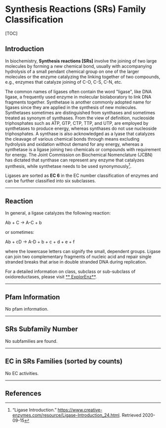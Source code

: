 # Synthesis Reactions (SRs) Family Classification

[TOC]

## Introduction

In biochemistry, **Synthesis reactions [SRs]** involve the joining of two large molecules by forming a new chemical
bond, usually with accompanying hydrolysis of a small pendant chemical group on one of the larger molecules or the
enzyme catalyzing the linking together of two compounds, e.g., enzymes that catalyze joining of C-O, C-S, C-N, etc.

The common names of ligases often contain the word "ligase", like DNA ligase, a frequently used enzyme in molecular
biolaboratory to link DNA fragments together. Synthetase is another commonly adopted name for ligases since they are
applied in the synthesis of new molecules. Synthetases sometimes are distinguished from synthases and sometimes treated
as synonym of synthases. From the view of definition, nucleoside triphosphates such as ATP, GTP, CTP, TTP, and UTP, are
employed by synthetases to produce energy, whereas synthases do not use nucleoside triphosphates. A synthase is also
acknowledged as a lyase that catalyzes the cleavage of various chemical bonds through means excluding hydrolysis and
oxidation without demand for any energy, whereas a synthetase is a ligase joining two chemicals or compounds with
requirement for energy. The Joint Commission on Biochemical Nomenclature (JCBN) has dictated that synthase can represent
any enzyme that catalyzes synthesis, while synthetase needs to be used synonymously[^1].

Ligases are sorted as **EC 6** in the EC number classification of enzymes and can be further classified into six
subclasses.

---

## Reaction

In general, a ligase catalyzes the following reaction:

Ab + C &rarr; A-C + b

or sometimes:

Ab + cD &rarr; A-D + b + c + d + e + f

where the lowercase letters can signify the small, dependent groups. Ligase can join two complementary fragments of
nucleic acid and repair single stranded breaks that arise in double stranded DNA during replication.

For a detailed information on class, subclass or sub-subclass of oxidoreductases, please visit [**
ExplorEnz**](https://www.enzyme-database.org/class.php).

---

## Pfam Information

No pfam information.

---

## SRs Subfamily Number

No subfamilies are found.

---

## EC in SRs Families (sorted by counts)

No EC activities.

---

## References

[^1]:“Ligase Introduction.” https://www.creative-enzymes.com/resource/Ligase-Introduction_24.html. Retrieved 2020-09-15



